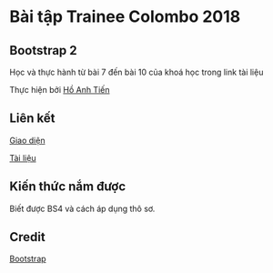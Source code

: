 # Bài tập Trainee Colombo 2018

## Bootstrap 2
Học và thực hành từ bài 7 đến bài 10 của khoá học trong link tài liệu

Thực hiện bởi [Hồ Anh Tiến](https://github.com/komatsu98)

## Liên kết

[Giao diện](https://komatsu98.github.io/BS4StartupSite_Ho-Anh-Tien/app)

[Tài liệu](https://www.youtube.com/playlist?list=PLUoqTnNH-2XyNhhLuYrrmrmV46jVw6RHF)
## Kiến thức nắm được
Biết được BS4 và cách áp dụng thô sơ.

## Credit
[Bootstrap](https://getbootstrap.com/)
